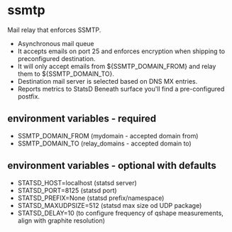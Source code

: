 ssmtp
=====
Mail relay that enforces SSMTP.
- Asynchronous mail queue
- It accepts emails on port 25 and enforces encryption when shipping to preconfigured destination.
- It will only accept emails from ${SSMTP_DOMAIN_FROM} and relay them to ${SSMTP_DOMAIN_TO}.
- Destination mail server is selected based on DNS MX entries.
- Reports metrics to StatsD
Beneath surface you'll find a pre-configured postfix.


environment variables - required
--------------------------------
- SSMTP_DOMAIN_FROM (mydomain - accepted domain from)
- SSMTP_DOMAIN_TO   (relay_domains - accepted domain to)


environment variables - optional with defaults
----------------------------------------------
- STATSD_HOST=localhost (statsd server)
- STATSD_PORT=8125      (statsd port)
- STATSD_PREFIX=None    (statsd prefix/namespace)
- STATSD_MAXUDPSIZE=512 (statsd max size od UDP package)
- STATSD_DELAY=10       (to configure frequency of qshape measurements, align with graphite resolution)

